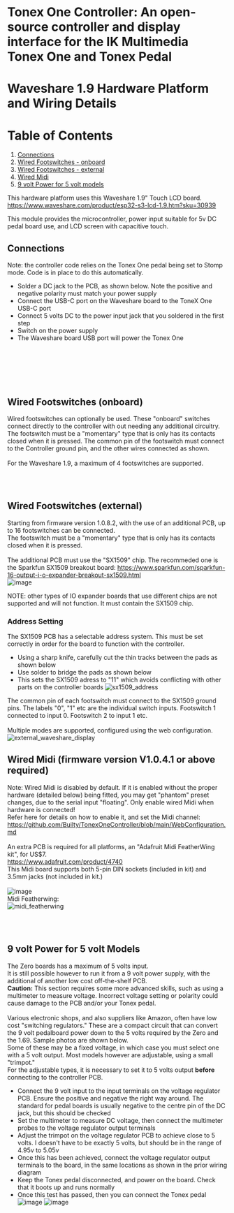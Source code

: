 # Tonex One Controller: An open-source controller and display interface for the IK Multimedia Tonex One and Tonex Pedal
# Waveshare 1.9 Hardware Platform and Wiring Details
# Table of Contents
 1. [Connections](#connections)
 2. [Wired Footswitches - onboard](#footswitches)
 3. [Wired Footswitches - external](#footswitches_ext)
 4. [Wired Midi](#midi)
 5. [9 volt Power for 5 volt models](#9v_power)

This hardware platform uses this Waveshare 1.9" Touch LCD board.
https://www.waveshare.com/product/esp32-s3-lcd-1.9.htm?sku=30939

This module provides the microcontroller, power input suitable for 5v DC pedal board use, and LCD screen with capacitive touch.

## Connections <a name="connections"></a>
Note: the controller code relies on the Tonex One pedal being set to Stomp mode. Code is in place to do this automatically.
- Solder a DC jack to the PCB, as shown below. Note the positive and negative polarity must match your power supply
- Connect the USB-C port on the Waveshare board to the ToneX One USB-C port
- Connect 5 volts DC to the power input jack that you soldered in the first step
- Switch on the power supply
- The Waveshare board USB port will power the Tonex One

<br><br>

<br><br>
## Wired Footswitches (onboard) <a name="footswitches"></a>
Wired footswitches can optionally be used. These "onboard" switches connect directly to the controller with out needing any additional circuitry.<br>
The footswitch must be a "momentary" type that is only has its contacts closed when it is pressed.
The common pin of the footswitch must connect to the Controller ground pin, and the other wires connected as shown.
<br><br>
For the Waveshare 1.9, a maximum of 4 footswitches are supported.<br>

<br><br>
## Wired Footswitches (external) <a name="footswitches_ext"></a>
Starting from firmware version 1.0.8.2, with the use of an additional PCB, up to 16 footswitches can be connected.<br> 
The footswitch must be a "momentary" type that is only has its contacts closed when it is pressed.
<br><br>
The additional PCB must use the "SX1509" chip. The recommeded one is the Sparkfun SX1509 breakout board:
https://www.sparkfun.com/sparkfun-16-output-i-o-expander-breakout-sx1509.html
<br>
![image](https://github.com/user-attachments/assets/0575f0a0-1eb3-4aef-a7e2-c321876f7ed0)

NOTE: other types of IO expander boards that use different chips are not supported and will not function. It must contain the SX1509 chip.

### Address Setting 
The SX1509 PCB has a selectable address system. This must be set correctly in order for the board to function with the controller.
- Using a sharp knife, carefully cut the thin tracks between the pads as shown below
- Use solder to bridge the pads as shown below
- This sets the SX1509 adress to "11" which avoids conflicting with other parts on the controller boards
![sx1509_address](https://github.com/user-attachments/assets/84030e88-f6e7-4fc0-8230-3fff6dc1235a)


The common pin of each footswitch must connect to the SX1509 ground pins. The labels "0", "1" etc are the individual switch inputs. Footswitch 1 connected to input 0. Footswitch 2 to input 1 etc.
<br><br>
Multiple modes are supported, configured using the web configuration.
![external_waveshare_display](https://github.com/user-attachments/assets/0cfaa971-6afc-41d9-9ee7-74fc7572e22d)


## Wired Midi (firmware version V1.0.4.1 or above required) <a name="midi"></a>
Note: Wired Midi is disabled by default. If it is enabled without the proper hardware (detailed below) being fitted, you may get "phantom" preset changes, due to the serial input "floating".
Only enable wired Midi when hardware is connected!<br>
Refer here for details on how to enable it, and set the Midi channel:
https://github.com/Builty/TonexOneController/blob/main/WebConfiguration.md
<br><br>
An extra PCB is required for all platforms, an "Adafruit Midi FeatherWing kit", for US$7.<br> 
https://www.adafruit.com/product/4740 <br>
This Midi board supports both 5-pin DIN sockets (included in kit) and 3.5mm jacks (not included in kit.)<br>
<br>
![image](https://github.com/user-attachments/assets/bf2ebf51-a250-4fb7-a3b0-ec1d87a9d7db)
<br>
Midi Featherwing:<br>
![midi_featherwing](https://github.com/user-attachments/assets/532d7d81-ae7e-485b-8d59-77ff6056e331)

<br><br>
## 9 volt Power for 5 volt Models<a name="9v_power"></a>
The Zero boards has a maximum of 5 volts input.
<br>It is still possible however to run it from a 9 volt power supply, with the additional of another low cost off-the-shelf PCB.
<br>**Caution:** This section requires some more advanced skills, such as using a multimeter to measure voltage. Incorrect voltage setting or polarity could cause damage to the PCB and/or your Tonex pedal.
<br><br>Various electronic shops, and also suppliers like Amazon, often have low cost "switching regulators." These are a compact circuit that can convert the 9 volt pedalboard power down to the 5 volts required by the Zero and the 1.69. Sample photos are shown below.<br>
Some of these may be a fixed voltage, in which case you must select one with a 5 volt output. Most models however are adjustable, using a small "trimpot."
<br>For the adjustable types, it is necessary to set it to 5 volts output **before** connecting to the controller PCB.
<br>
- Connect the 9 volt input to the input terminals on the voltage regulator PCB. Ensure the positive and negative the right way around. The standard for pedal boards is usually negative to the centre pin of the DC jack, but this should be checked
- Set the multimeter to measure DC voltage, then connect the multimeter probes to the voltage regulator output terminals
- Adjust the trimpot on the voltage regulator PCB to achieve close to 5 volts. I doesn't have to be exactly 5 volts, but should be in the range of 4.95v to 5.05v
- Once this has been achieved, connect the voltage regulator output terminals to the board, in the same locations as shown in the prior wiring diagram
- Keep the Tonex pedal disconnected, and power on the board. Check that it boots up and runs normally
- Once this test has passed, then you can connect the Tonex pedal
![image](https://github.com/user-attachments/assets/e59673c5-f741-4516-b471-5af0eb685d12)
![image](https://github.com/user-attachments/assets/472394d5-a2c9-492d-909c-792480abcb4c)
